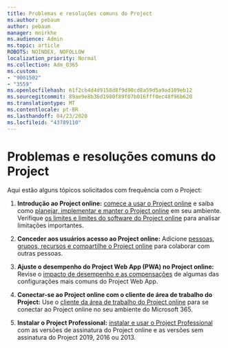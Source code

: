 ```yaml
---
title: Problemas e resoluções comuns do Project
ms.author: pebaum
author: pebaum
manager: mnirkhe
ms.audience: Admin
ms.topic: article
ROBOTS: NOINDEX, NOFOLLOW
localization_priority: Normal
ms.collection: Adm_O365
ms.custom:
- "9001502"
- "3559"
ms.openlocfilehash: 61f2cb4d4d9158d8f9d90cd8a59d5a9ad109eb12
ms.sourcegitcommit: 89ae9e8b36d1980f89f07b016fff0ec48f96b620
ms.translationtype: MT
ms.contentlocale: pt-BR
ms.lasthandoff: 04/23/2020
ms.locfileid: "43789110"
---
```

# <a name="project-common-issues-and-resolutions"></a>Problemas e resoluções comuns do Project

Aqui estão alguns tópicos solicitados com frequência com o Project:

1. **Introdução ao Project online:**  [comece a usar o Project online](https://docs.microsoft.com/ProjectOnline/get-started-with-project-online) e saiba como [planejar, implementar e manter o Project online](https://docs.microsoft.com/projectonline/project-online) em seu ambiente. Verifique [os limites e limites do software do Project online](https://docs.microsoft.com/ProjectOnline/project-online-software-boundaries-and-limits) para analisar limitações importantes.

2. **Conceder aos usuários acesso ao Project online:** Adicione [pessoas, grupos, recursos e compartilhe o Project online](https://docs.microsoft.com/projectonline/step-2-add-people-to-project-online) para colaborar com outras pessoas. 

3. **Ajuste o desempenho do Project Web App (PWA) no Project online:** Revise o [impacto de desempenho e as compensações](https://docs.microsoft.com/projectonline/tune-project-online-performance) de algumas das configurações mais comuns do Project Web App.

4. **Conectar-se ao Project online com o cliente de área de trabalho do Project:** Use o [cliente da área de trabalho do Project online](https://docs.microsoft.com/projectonline/connect-to-project-online-with-the-project-online-desktop-client) para se conectar ao Project online no seu ambiente do Microsoft 365. 

5. **Instalar o Project Professional:** [instalar e usar o Project Professional](https://support.office.com/article/install-project-7059249b-d9fe-4d61-ab96-5c5bf435f281) com as versões de assinatura do Project online e as versões sem assinatura do Project 2019, 2016 ou 2013.

